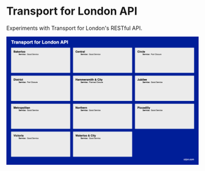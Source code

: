 # Transport for London API

Experiments with Transport for London's RESTful API.

![Screen shot](/images/Screenshot.png)
